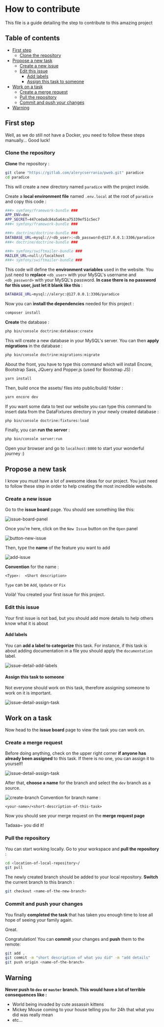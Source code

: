 How to contribute
=================

This file is a guide detailing the step to contribute to this amazing project

## Table of contents
- [First step](#first-step)
  - [Clone the repository](#clone-repo)
- [Propose a new task](#propose-task)
  - [Create a new issue](#create-issue)
  - [Edit this issue](#edit-issue)
    - [Add labels](#add-label)
    - [Assign this task to someone](#assign-task)
- [Work on a task](#work-task)
    - [Create a merge request](#create-merge-request)
    - [Pull the repository](#pull-repo)
    - [Commit and push your changes](#push-changes)
- [Warning](#warning)

## <a id="first-step">First step</a>

Well, as we do still not have a Docker, you need to follow these steps manually... Good luck!

### <a id="clone-repo">Clone the repository</a>

**Clone** the repository :

```sh
git clone "https://gitlab.com/alerycserrania/pweb.git" paradice
cd paradice
```

This will create a new directory named `paradice` with the project inside.

Create a **local environment file** named `.env.local` at the root of `paradice` and copy this code :

```sh
###> symfony/framework-bundle ###
APP_ENV=dev
APP_SECRET=447cedadc84a5a64ca75339ef51c5ec7
###< symfony/framework-bundle ###

###> doctrine/doctrine-bundle ###
DATABASE_URL=mysql://<db_user>:<db_password>@127.0.0.1:3306/paradice
###< doctrine/doctrine-bundle ###

###> symfony/swiftmailer-bundle ###
MAILER_URL=null://localhost
###< symfony/swiftmailer-bundle ###
```

This code will define the **environment variables** used in the website. You just need to **replace** `<db_user>` with your MySQL's username and `<db_password>` with your MySQL's password. **In case there is no password for this user, just let it blank like this** :

```sh
DATABASE_URL=mysql://aleryc:@127.0.0.1:3306/paradice
```

Now you can **install the dependencies** needed for this project :

```sh
composer install
```

**Create** the database :

```sh
php bin/console doctrine:database:create
```

This will create a new database in your MySQL's server. You can then **apply migrations** in the database :

```sh
php bin/console doctrine:migrations:migrate
```

About the front, you have to type this command which will install Encore, Bootstrap Sass, JQuery and Popper.js (used for Bootstrap JS) :

```sh
yarn install
```

Then, build once the assets/ files into public/build/ folder :

```sh
yarn encore dev
```

If you want some data to test our website you can type this command to insert data from the DataFixtures directory in your newly created database :

```sh
php bin/console doctrine:fixtures:load
```

Finally, you can **run the server** :

```sh
php bin/console server:run
```

Open your browser and go to `localhost:8000` to start your wonderful journey :)


## <a id="new-feature">Propose a new task</a>

I know you must have a lot of awesome ideas for our project. You just need to follow these step in order to help creating the most incredible website.

### <a id="create-issue">Create a new issue</a>

Go to the **issue board** page. You should see something like this:

![issue-board-panel](./img/issue-board-panel.png)

Once you're here, click on the `New Issue` button on the `Open` panel

![button-new-issue](./img/button-new-issue.png)

Then, type the **name** of the feature you want to add

![add-issue](./img/add-issue.png)

**Convention** for the name : 
```bnf
<Type>:  <Short description>
```
`Type` can be `Add`, `Update` or `Fix`

Voilà! You created your first issue for this project. 

### <a id="edit-issue">Edit this issue</a>

Your first issue is not bad, but you should add more details to help others know what it is about

#### <a id="add-labels">Add labels</a>

You can **add a label to categorize** this task. For instance, if this task is about adding documentation in a file you should apply the `documentation` label.

![issue-detail-add-labels](./img/issue-detail-add-labels.png)

#### <a id="assign-task">Assign this task to someone</a>

Not everyone should work on this task, therefore assigning someone to work on it is important.

![issue-detail-assign-task](./img/issue-detail-assign-task.png)

## <a id="work-task">Work on a task</a>

Now head to the **issue board** page to view the task you can work on.

### <a id="create-merge-request">Create a merge request</a>

Before doing anything, check on the upper right corner **if anyone has already been assigned** to this task. If there is no one, you can assign it to yourself! 

![issue-detail-assign-task](./img/issue-detail-assign-task.png)

After that, **choose a name** for the branch and select the `dev` branch as a source.

![create-branch](./img/create-branch.png)
Convention for branch name :

```bnf
<your-name>/<short-description-of-this-task>
```

Now you should see your merge request on the **merge request page**

Tadaaa~ you did it!

### <a id="pull-repo">Pull the repository</a>

You can start working locally. Go to your workspace and **pull the repository** :

```bash
cd <location-of-local-repository>/
git pull
```

The newly created branch should be added to your local repository. **Switch** the current branch to this branch :

```bash
git checkout <name-of-the-new-branch>
```

### <a id="push-changes">Commit and push your changes</a>

You finally **completed the task** that has taken you enough time to lose all hope of seeing your family again.

Great.

Congratulation! You can **commit** your changes and **push** them to the remote:

```bash
git add .
git commit -m "short description of what you did" -m "add details"
git push origin <name-of-the-branch>
```

## <a id="warning">Warning</a>

**Never push to `dev` or `master` branch. This would have a lot of terrible consequences like :**

  - World being invaded by cute assassin kittens
  - Mickey Mouse coming to your house telling you for 24h that what you did was really mean
  - etc...

